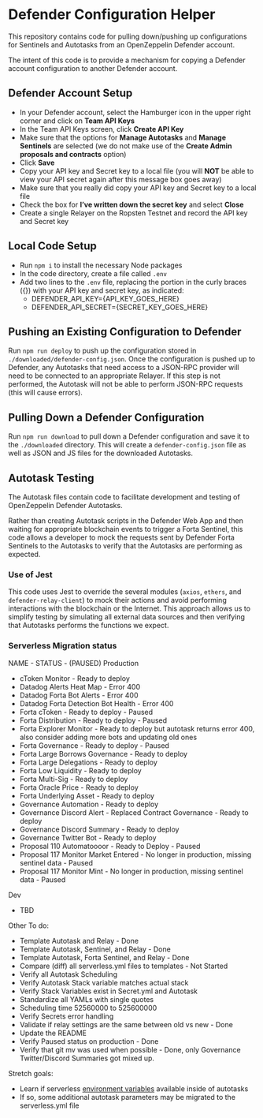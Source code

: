 # Defender Configuration Helper

This repository contains code for pulling down/pushing up configurations for Sentinels and Autotasks from an OpenZeppelin Defender account.

The intent of this code is to provide a mechanism for copying a Defender account configuration to another Defender account.

## Defender Account Setup

- In your Defender account, select the Hamburger icon in the upper right corner and click on **Team API Keys**
- In the Team API Keys screen, click **Create API Key**
- Make sure that the options for **Manage Autotasks** and **Manage Sentinels** are selected (we do not make use of the **Create Admin proposals and contracts** option)
- Click **Save**
- Copy your API key and Secret key to a local file (you will **NOT** be able to view your API secret again after this message box goes away)
- Make sure that you really did copy your API key and Secret key to a local file
- Check the box for **I’ve written down the secret key** and select **Close**
- Create a single Relayer on the Ropsten Testnet and record the API key and Secret key


## Local Code Setup

- Run `npm i` to install the necessary Node packages
- In the code directory, create a file called `.env`
- Add two lines to the `.env` file, replacing the portion in the curly braces ({}) with your API key and secret key, as indicated:
  - DEFENDER_API_KEY={API_KEY_GOES_HERE}
  - DEFENDER_API_SECRET={SECRET_KEY_GOES_HERE}


## Pushing an Existing Configuration to Defender

Run `npm run deploy` to push up the configuration stored in `./downloaded/defender-config.json`.  Once the configuration is pushed up to Defender, any
Autotasks that need access to a JSON-RPC provider will need to be connected to an appropriate Relayer.  If this step is not performed, the Autotask will
not be able to perform JSON-RPC requests (this will cause errors).


## Pulling Down a Defender Configuration

Run `npm run download` to pull down a Defender configuration and save it to the `./downloaded` directory.  This will create a `defender-config.json` file
as well as JSON and JS files for the downloaded Autotasks.

## Autotask Testing

The Autotask files contain code to facilitate development and testing of OpenZeppelin Defender Autotasks.

Rather than creating Autotask scripts in the Defender Web App and then waiting for appropriate blockchain events
to trigger a Forta Sentinel, this code allows a developer to mock the requests sent by Defender Forta Sentinels to
the Autotasks to verify that the Autotasks are performing as expected.

### Use of Jest

This code uses Jest to override the several modules (`axios`, `ethers`, and `defender-relay-client`) to mock their actions and avoid performing interactions
with the blockchain or the Internet. This approach allows us to simplify testing by simulating all external data sources and then verifying that Autotasks
performs the functions we expect.

### Serverless Migration status

NAME - STATUS - (PAUSED)
Production
- cToken Monitor - Ready to deploy
- Datadog Alerts Heat Map - Error 400
- Datadog Forta Bot Alerts - Error 400
- Datadog Forta Detection Bot Health - Error 400
- Forta cToken - Ready to deploy - Paused
- Forta Distribution - Ready to deploy - Paused
- Forta Explorer Monitor - Ready to deploy but autotask returns error 400, also consider adding more bots and updating old ones
- Forta Governance - Ready to deploy - Paused
- Forta Large Borrows Governance - Ready to deploy
- Forta Large Delegations - Ready to deploy
- Forta Low Liquidity - Ready to deploy
- Forta Multi-Sig - Ready to deploy
- Forta Oracle Price - Ready to deploy
- Forta Underlying Asset - Ready to deploy
- Governance Automation - Ready to deploy
- Governance Discord Alert - Replaced Contract Governance - Ready to deploy
- Governance Discord Summary - Ready to deploy
- Governance Twitter Bot - Ready to deploy
- Proposal 110 Automatoooor - Ready to Deploy - Paused
- Proposal 117 Monitor Market Entered - No longer in production, missing sentinel data - Paused
- Proposal 117 Monitor Mint - No longer in production, missing sentinel data - Paused

Dev
- TBD

Other To do:
- Template Autotask and Relay - Done
- Template Autotask, Sentinel, and Relay - Done
- Template Autotask, Forta Sentinel, and Relay - Done
- Compare (diff) all serverless.yml files to templates - Not Started
- Verify all Autotask Scheduling
- Verify Autotask Stack variable matches actual stack
- Verify Stack Variables exist in Secret.yml and Autotask
- Standardize all YAMLs with single quotes
- Scheduling time 52560000 to 525600000
- Verify Secrets error handling
- Validate if relay settings are the same between old vs new - Done
- Update the README
- Verify Paused status on production - Done
- Verify that git mv was used when possible - Done, only Governance Twitter/Discord Summaries got mixed up.

Stretch goals:
- Learn if serverless [environment variables](https://adamdelong.com/serverless-environment-variables/) available inside of autotasks
- If so, some additional autotask parameters may be migrated to the serverless.yml file

